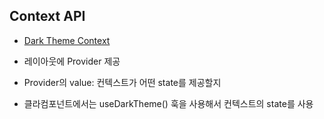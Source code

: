 ## Context API

- [Dark Theme Context](./dark-theme-context.tsx)

- 레이아웃에 Provider 제공
- Provider의 value: 컨텍스트가 어떤 state를 제공할지
- 클라컴포넌트에서는 useDarkTheme() 훅을 사용해서 컨텍스트의 state를 사용